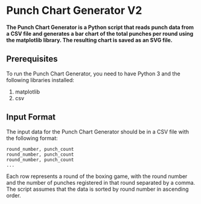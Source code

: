 # Punch Chart Generator V2

**The Punch Chart Generator is a Python script that reads punch data from a CSV file and generates a bar chart of the total punches per round using the matplotlib library. The resulting chart is saved as an SVG file.**

## Prerequisites

To run the Punch Chart Generator, you need to have Python 3 and the following libraries installed:

1. matplotlib
2. csv

## Input Format

The input data for the Punch Chart Generator should be in a CSV file with the following format:

```
round_number, punch_count
round_number, punch_count
round_number, punch_count
...
```

Each row represents a round of the boxing game, with the round number and the number of punches registered in that round separated by a comma. The script assumes that the data is sorted by round number in ascending order.

